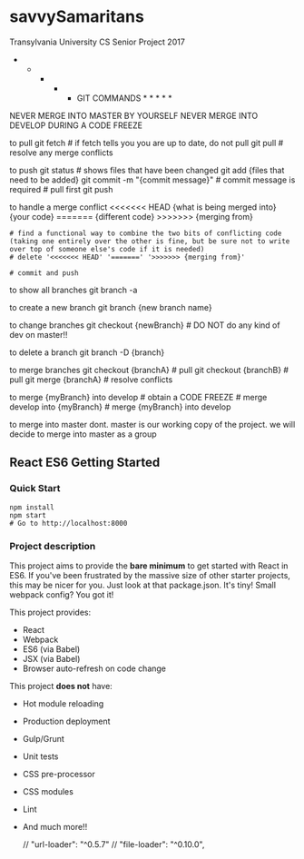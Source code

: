 # savvySamaritans
Transylvania University CS Senior Project 2017

* * * * * GIT COMMANDS * * * * *

NEVER MERGE INTO MASTER BY YOURSELF
NEVER MERGE INTO DEVELOP DURING A CODE FREEZE

to pull
	git fetch
	# if fetch tells you you are up to date, do not pull
	git pull
	# resolve any merge conflicts

to push
	git status # shows files that have been changed
	git add {files that need to be added}
	git commit -m "{commit message}" # commit message is required
	# pull first
	git push

to handle a merge conflict
	<<<<<<< HEAD {what is being merged into}
	{your code}
	=======
	{different code}
	>>>>>>> {merging from}

	# find a functional way to combine the two bits of conflicting code (taking one entirely over the other is fine, but be sure not to write over top of someone else's code if it is needed)
	# delete '<<<<<<< HEAD' '=======' '>>>>>>> {merging from}'

	# commit and push

to show all branches
	git branch -a

to create a new branch
	git branch {new branch name}

to change branches
	git checkout {newBranch} # DO NOT do any kind of dev on master!!

to delete a branch
	git branch -D {branch}

to merge branches
	git checkout {branchA}
	# pull
	git checkout {branchB}
	# pull
	git merge {branchA}
	# resolve conflicts

to merge {myBranch} into develop
	# obtain a CODE FREEZE
	# merge develop into {myBranch}
	# merge {myBranch} into develop

to merge into master
	dont. master is our working copy of the project. we will decide to merge into master as a group

## React ES6 Getting Started

### Quick Start

```ShellSession
npm install
npm start
# Go to http://localhost:8000
```

### Project description

This project aims to provide the **bare minimum** to get started with React in ES6.
If you've been frustrated by the massive size of other starter projects, this may
be nicer for you. Just look at that package.json. It's tiny! Small webpack config?
You got it!

This project provides:

 * React
 * Webpack
 * ES6 (via Babel)
 * JSX (via Babel)
 * Browser auto-refresh on code change

This project **does not** have:

 * Hot module reloading
 * Production deployment
 * Gulp/Grunt
 * Unit tests
 * CSS pre-processor
 * CSS modules
 * Lint
 * And much more!!
	


    // "url-loader": "^0.5.7"
    // "file-loader": "^0.10.0",
